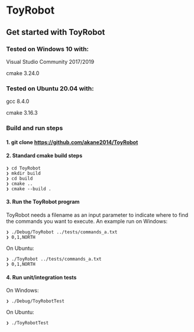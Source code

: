 # ToyRobot

## Get started with ToyRobot

### Tested on Windows 10 with:

Visual Studio Community 2017/2019

cmake 3.24.0

### Tested on Ubuntu 20.04 with:

gcc 8.4.0

cmake 3.16.3

### Build and run steps

#### 1. git clone https://github.com/akane2014/ToyRobot

#### 2. Standard cmake build steps

```
❯ cd ToyRobot
❯ mkdir build
❯ cd build
❯ cmake ..
❯ cmake --build .
```

#### 3. Run the ToyRobot program

ToyRobot needs a filename as an input parameter to indicate where to find the commands you want to execute.
An example run on Windows:
```
❯ ./Debug/ToyRobot ../tests/commands_a.txt
❯ 0,1,NORTH
```
On Ubuntu:
```
❯ ./ToyRobot ../tests/commands_a.txt
❯ 0,1,NORTH
```

#### 4. Run unit/integration tests

On Windows:
```
❯ ./Debug/ToyRobotTest
```

On Ubuntu:
```
❯ ./ToyRobotTest
```

